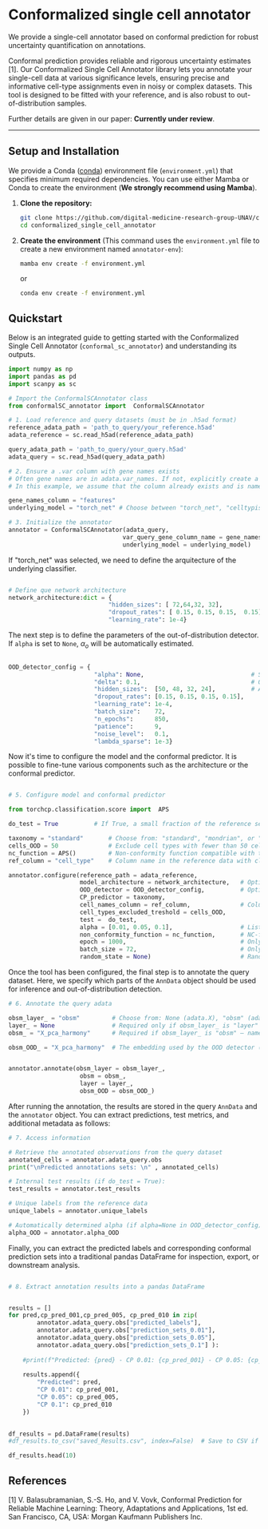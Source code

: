 # Conformalized single cell annotator


We provide a single-cell annotator based on conformal prediction for robust uncertainty quantification on annotations.

Conformal prediction provides reliable and rigorous uncertainty estimates [1]. Our Conformalized Single Cell Annotator library lets you annotate your single-cell data at various significance levels, ensuring precise and informative cell-type assignments even in noisy or complex datasets. This tool is designed to be fitted with your reference, and is also robust to out-of-distribution samples.

Further details are given in our paper: **Currently under review**.


---




## Setup and Installation

We provide a Conda ([conda](https://docs.conda.io/projects/conda/en/latest/user-guide/install/index.html)) environment file (`environment.yml`) that specifies minimum required dependencies. You can use either Mamba or Conda to create the environment (**We strongly recommend using Mamba**).


1.  **Clone the repository:**
    ```bash
    git clone https://github.com/digital-medicine-research-group-UNAV/conformalized_single_cell_annotator.git
    cd conformalized_single_cell_annotator
    ```

2.  **Create the environment**
    (This command uses the `environment.yml` file to create a new environment named `annotator-env`):
    ```bash
    mamba env create -f environment.yml
    ```
    or

    ```bash
    conda env create -f environment.yml
    ```




## Quickstart
Below is an integrated guide to getting started with the Conformalized Single Cell Annotator (`conformal_sc_annotator`) and understanding its outputs.

```python
import numpy as np
import pandas as pd
import scanpy as sc

# Import the ConformalSCAnnotator class 
from conformalSC_annotator import  ConformalSCAnnotator

# 1. Load reference and query datasets (must be in .h5ad format)
reference_adata_path = 'path_to_query/your_reference.h5ad'
adata_reference = sc.read_h5ad(reference_adata_path)

query_adata_path = 'path_to_query/your_query.h5ad'
adata_query = sc.read_h5ad(query_adata_path)

# 2. Ensure a .var column with gene names exists
# Often gene names are in adata.var_names. If not, explicitly create a new column.
# In this example, we assume that the column already exists and is named "features".

gene_names_column = "features" 
underlying_model = "torch_net" # Choose between "torch_net", "celltypist" , "scmap"

# 3. Initialize the annotator
annotator = ConformalSCAnnotator(adata_query,
                                var_query_gene_column_name = gene_names_column,
                                underlying_model = underlying_model)    


```
If "torch_net" was selected, we need to define the arquitecture of the underlying classifier.

```python

# Define que network architecture   
network_architecture:dict = {   
                            "hidden_sizes": [ 72,64,32, 32],
                            "dropout_rates": [ 0.15, 0.15, 0.15,  0.15],
                            "learning_rate": 1e-4}

```

The next step is to define the parameters of the out-of-distribution detector. If `alpha` is set to `None`, $\alpha_o$ will be automatically estimated.


```python

OOD_detector_config = {
                        "alpha": None,                              # Significance level for the hyoothesis test. 
                        "delta": 0.1,                               # Only for conditional pvalues
                        "hidden_sizes":  [50, 48, 32, 24],          # AE hidden sizes and topology of the network
                        "dropout_rates": [0.15, 0.15, 0.15, 0.15],  
                        "learning_rate": 1e-4,
                        "batch_size":    72,
                        "n_epochs":      850,
                        "patience":      9,
                        "noise_level":   0.1,
                        "lambda_sparse": 1e-3}


```

Now it's time to configure the model and the conformal predictor. It is possible to fine-tune various components such as the architecture or the conformal predictor.

```python

# 5. Configure model and conformal predictor

from torchcp.classification.score import  APS

do_test = True          # If True, a small fraction of the reference set is reserved as an independent test set.

taxonomy = "standard"       # Choose from: "standard", "mondrian", or "cluster"
cells_OOD = 50              # Exclude cell types with fewer than 50 cells (Optional, it could be an int or a list of cell types)
nc_function = APS()         # Non-conformity function compatible with torchCP
ref_column = "cell_type"    # Column name in the reference data with class labels (e.g., "cell_type", "cell_class", etc.)

annotator.configure(reference_path = adata_reference,                  # Path or AnnData object (.h5ad) for the reference dataset
                    model_architecture = network_architecture,   # Optional: user-defined model; otherwise defaults are used
                    OOD_detector = OOD_detector_config,          # Optional: specify custom OOD detector config
                    CP_predictor = taxonomy,                     
                    cell_names_column = ref_column,              # Column name in reference data with class labels 
                    cell_types_excluded_treshold = cells_OOD,    
                    test =  do_test,                             
                    alpha = [0.01, 0.05, 0.1],                   # List of confidence levels for prediction sets. Can be a single float too; e.g. alpha = 0.1
                    non_conformity_function = nc_function,       # NC-function provided by or compatible with torchCP    
                    epoch = 1000,                                # Only applicable if using "torch_net" as underlying model
                    batch_size = 72,                             # Only applicable if using "torch_net" as underlying model
                    random_state = None)                         # Random seed for reproducibility

```
Once the tool has been configured, the final step is to annotate the query dataset. Here, we specify which parts of the `AnnData` object should be used for inference and out-of-distribution detection.  

```python
# 6. Annotate the query adata 

obsm_layer_ = "obsm"         # Choose from: None (adata.X), "obsm" (adata.obsm), or "layer" (adata.layers)
layer_ = None                # Required only if obsm_layer_ is "layer" — provide the layer name to use
obsm_ = "X_pca_harmony"      # Required if obsm_layer_ is "obsm" — name of the embedding in adata.obsm

obsm_OOD_ = "X_pca_harmony"  # The embedding used by the OOD detector (typically the same as obsm_). If None, adata.X will be used.


annotator.annotate(obsm_layer = obsm_layer_,
                    obsm = obsm_,
                    layer = layer_,
                    obsm_OOD = obsm_OOD_)
```

After running the annotation, the results are stored in the query `AnnData` and the `annotator` object. You can extract predictions, test metrics, and additional metadata as follows:

```python
# 7. Access information

# Retrieve the annotated observations from the query dataset
annotated_cells = annotator.adata_query.obs                     
print("\nPredicted annotations sets: \n" , annotated_cells)

# Internal test results (if do_test = True):
test_results = annotator.test_results

# Unique labels from the reference data
unique_labels = annotator.unique_labels

# Automatically determined alpha (if alpha=None in OOD_detector_config)
alpha_OOD = annotator.alpha_OOD

```
Finally, you can extract the predicted labels and corresponding conformal prediction sets into a traditional pandas DataFrame for inspection, export, or downstream analysis.

```python

# 8. Extract annotation results into a pandas DataFrame


results = []
for pred,cp_pred_001,cp_pred_005, cp_pred_010 in zip(
        annotator.adata_query.obs["predicted_labels"],
        annotator.adata_query.obs["prediction_sets_0.01"],
        annotator.adata_query.obs["prediction_sets_0.05"],
        annotator.adata_query.obs["prediction_sets_0.1"] ):
         
    #print(f"Predicted: {pred} - CP 0.01: {cp_pred_001} - CP 0.05: {cp_pred_005} - CP 0.10: {cp_pred_010}")
        
    results.append({
        "Predicted": pred,
        "CP 0.01": cp_pred_001,
        "CP 0.05": cp_pred_005,
        "CP 0.1": cp_pred_010
    })
    

df_results = pd.DataFrame(results)
#df_results.to_csv("saved_Results.csv", index=False)  # Save to CSV if needed

df_results.head(10)

```


## References 


[1] V. Balasubramanian, S.-S. Ho, and V. Vovk, Conformal Prediction
for Reliable Machine Learning: Theory, Adaptations and Applications,
1st ed. San Francisco, CA, USA: Morgan Kaufmann Publishers Inc.

